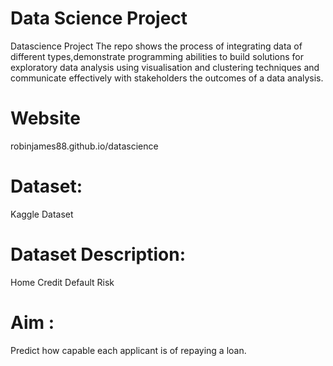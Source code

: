 # Data Science Project
  Datascience Project
  The repo shows the process of integrating data of different types,demonstrate programming abilities to build solutions for exploratory data analysis using visualisation and       clustering techniques and communicate effectively with stakeholders the outcomes of a data analysis.

# Website
  robinjames88.github.io/datascience

# Dataset: 
  Kaggle Dataset
  
  
# Dataset Description: 

  Home Credit Default Risk


# Aim : 

  Predict how capable each applicant is of repaying a loan.

